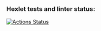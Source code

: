 ### Hexlet tests and linter status:
[![Actions Status](https://github.com/Lastik1217/python-project-lvl1/workflows/hexlet-check/badge.svg)](https://github.com/Lastik1217/python-project-lvl1/actions)